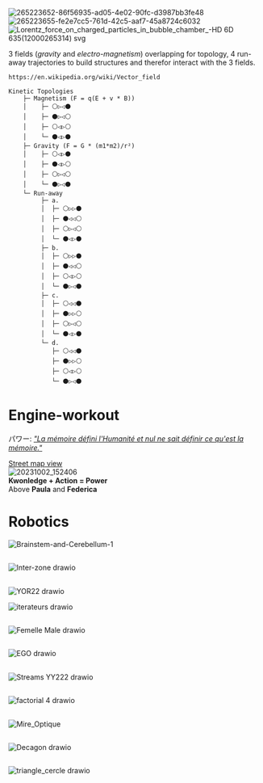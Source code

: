 ![265223652-86f56935-ad05-4e02-90fc-d3987bb3fe48](https://github.com/LordGrrr/Cube-Kicker/assets/134517577/5e2adc60-3ab8-4858-a079-4e8196d525d8)  
![265223655-fe2e7cc5-761d-42c5-aaf7-45a8724c6032](https://github.com/LordGrrr/Cube-Kicker/assets/134517577/52fc16a3-aace-4e31-b6cf-aefe35c4563f) ![Lorentz_force_on_charged_particles_in_bubble_chamber_-_HD 6D 635_(12000265314) svg](https://github.com/LordGrrr/Engine-workout/assets/134517577/f031bf20-8813-421d-b052-b53ac14ee251)

3 fields (_gravity_ and _electro-magnetism_) overlapping for topology, 4 run-away trajectories to build structures and therefor interact with the 3 fields. 
```
https://en.wikipedia.org/wiki/Vector_field

Kinetic Topologies
    ├─ Magnetism (F = q(E + v * B))
    │    ├─ ⚪▷◁⚫
    │    ├─ ⚫▷◁⚪
    │    ├─ ⚪◁▷⚪
    │    └─ ⚫◁▷⚫
    ├─ Gravity (F = G * (m1*m2)/r²)
    │    ├─ ⚪◁▷⚫
    │    ├─ ⚫◁▷⚪
    │    ├─ ⚪▷◁⚪
    │    └─ ⚫▷◁⚫
    └─ Run-away
         ├─ a.
         │  ├─ ⚪▷▷⚫
         │  ├─ ⚫◁◁⚪
         │  ├─ ⚪▷◁⚪
         │  └─ ⚫◁▷⚫
         ├─ b.
         │  ├─ ⚪▷▷⚫
         │  ├─ ⚫◁◁⚪
         │  ├─ ⚪◁▷⚪
         │  └─ ⚫▷◁⚫
         ├─ c.
         │  ├─ ⚪◁◁⚫
         │  ├─ ⚫▷▷⚪
         │  ├─ ⚪▷◁⚪
         │  └─ ⚫◁▷⚫
         └─ d.
            ├─ ⚪◁◁⚫
            ├─ ⚫▷▷⚪
            ├─ ⚪◁▷⚪
            └─ ⚫▷◁⚫
```
# Engine-workout
パワー: [_"La mémoire défini l'Humanité et nul ne sait définir ce qu'est la mémoire."_](https://ja.wikipedia.org/wiki/GHOST_IN_THE_SHELL_/_%E6%94%BB%E6%AE%BB%E6%A9%9F%E5%8B%95%E9%9A%8A)
  
[Street map view](https://maps.app.goo.gl/xEJqJTTiZY3WcvMn6)    
![20231002_152406](https://github.com/LordGrrr/Engine-workout/assets/134517577/177368a5-ecca-4ca5-889f-0791b81642f7)  
**Kwonledge + Action = Power**  
Above **Paula** and **Federica**  

# Robotics
![Brainstem-and-Cerebellum-1](https://github.com/LordGrrr/LordGrrr/assets/134517577/b3097419-635b-4a1a-877a-b432bd73f255)

##
![Inter-zone drawio](https://github.com/LordGrrr/LordGrrr/assets/134517577/e74209a2-c1e9-42d4-8f4a-554baba41ea1)


##
![YOR22 drawio](https://github.com/LordGrrr/LordGrrr/assets/134517577/d4b73815-66b4-4721-8b6e-7b4b1ee7b5d4)  
  
![iterateurs drawio](https://github.com/LordGrrr/LordGrrr/assets/134517577/cffb7af3-94b1-4511-b956-b1c3ce8ab5b5)

##
![Femelle   Male drawio](https://github.com/LordGrrr/LordGrrr/assets/134517577/a3bd0944-7298-4fbf-ae0d-01609376c721)


##

![EGO drawio](https://github.com/LordGrrr/LordGrrr/assets/134517577/7ff53e8a-def2-4678-94ea-0d0cd9d6698c)

##

![Streams YY222 drawio](https://github.com/LordGrrr/Cube-Kicker/assets/134517577/b8f49100-1637-41bb-8deb-5194d3245c26)

##

![factorial 4 drawio](https://github.com/LordGrrr/Cube-Kicker/assets/134517577/84e864ef-10d1-48a5-9aac-21b193a55518)

##
![Mire_Optique](https://github.com/LordGrrr/Cube-Kicker/assets/134517577/ba77bd33-0f0b-46f6-8c68-096b80d1257d)

##
![Decagon drawio](https://github.com/LordGrrr/Engine-workout/assets/134517577/6d2e9870-4995-4375-a7af-5acf116bc0eb)


##
![triangle_cercle drawio](https://github.com/LordGrrr/Cube-Kicker/assets/134517577/242ff4a7-8f3d-4df2-881c-cff79db1f2cc)
